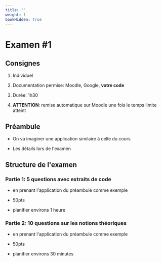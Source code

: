 ```yaml
---
title: ""
weight: 1
bookHidden: true
---
```



# Examen #1

## Consignes

1. Individuel

1. Documentation permise: Moodle, Google, **votre code**

1. Durée: 1h30

1. **ATTENTION**: remise automatique sur Moodle une fois le temps limite atteint

## Préambule

* On va imaginer une application similaire à celle du cours

* Les détails lors de l'examen
   

## Structure de l'examen


### Partie 1: 5 questions avec extraits de code

* en prenant l'application du préambule comme exemple

* 50pts

* planifier environs 1 heure

### Partie 2: 10 questions sur les notions théoriques

* en prenant l'application du préambule comme exemple

* 50pts

* planifier environs 30 minutes



<div style="background-color:white;margin-bottom:400px;">
</div>

